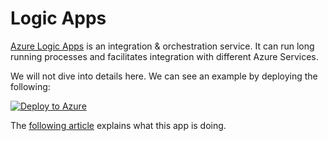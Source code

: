 # Logic Apps

[Azure Logic Apps](https://docs.microsoft.com/en-us/azure/logic-apps/logic-apps-overview) is an integration & orchestration service.  It can run long running processes and facilitates integration with different Azure Services.

We will not dive into details here.  We can see an example by deploying the following:

[![Deploy to Azure](http://azuredeploy.net/deploybutton.png)](https://portal.azure.com/#create/Microsoft.Template/uri/https%3A%2F%2Fraw.githubusercontent.com%2Fvplauzon%2Fcosmos-db%2Fmaster%2FCosmos-DB-Geo-Perf%2FDeployPerfCosmosDB%2Fazuredeploy.json)


The [following article](https://vincentlauzon.com/2017/11/01/setup-for-populating-cosmos-db-with-random-data-using-logic-apps/) explains what this app is doing.